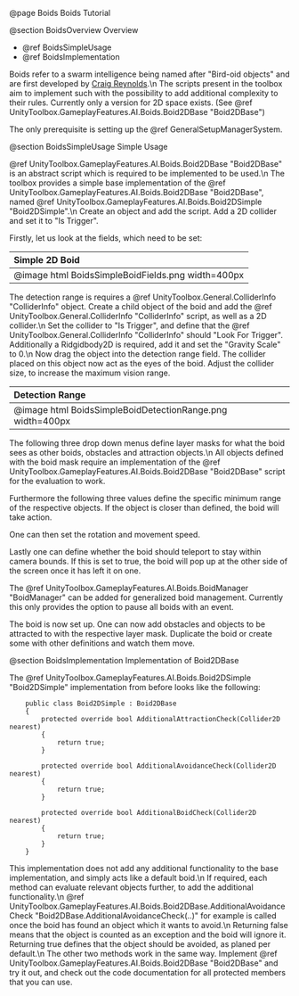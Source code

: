 @page Boids Boids Tutorial

@section BoidsOverview Overview

- @ref BoidsSimpleUsage
- @ref BoidsImplementation
	
Boids refer to a swarm intelligence being named after "Bird-oid objects" and are first developed by [Craig Reynolds](https://en.wikipedia.org/wiki/Craig_Reynolds_(computer_graphics)).\n
The scripts present in the toolbox aim to implement such with the possibility to add additional complexity to their rules.
Currently only a version for 2D space exists. (See @ref UnityToolbox.GameplayFeatures.AI.Boids.Boid2DBase "Boid2DBase")

The only prerequisite is setting up the @ref GeneralSetupManagerSystem.

@section BoidsSimpleUsage Simple Usage 

@ref UnityToolbox.GameplayFeatures.AI.Boids.Boid2DBase "Boid2DBase" is an abstract script which is required to be implemented to be used.\n
The toolbox provides a simple base implementation of the @ref UnityToolbox.GameplayFeatures.AI.Boids.Boid2DBase "Boid2DBase", named @ref UnityToolbox.GameplayFeatures.AI.Boids.Boid2DSimple "Boid2DSimple".\n
Create an object and add the script. Add a 2D collider and set it to "Is Trigger".

Firstly, let us look at the fields, which need to be set:

| Simple 2D Boid |
| :---- |
| @image html BoidsSimpleBoidFields.png width=400px |

The detection range is requires a @ref UnityToolbox.General.ColliderInfo "ColliderInfo" object. Create a child object of the boid and add the @ref UnityToolbox.General.ColliderInfo "ColliderInfo" script, as well as a 2D collider.\n
Set the collider to "Is Trigger", and define that the @ref UnityToolbox.General.ColliderInfo "ColliderInfo" should "Look For Trigger". Additionally a Ridgidbody2D is required, add it and set the "Gravity Scale" to 0.\n
Now drag the object into the detection range field. The collider placed on this object now act as the eyes of the boid. Adjust the collider size, to increase the maximum vision range.

| Detection Range|
| :---- |
| @image html BoidsSimpleBoidDetectionRange.png width=400px |

The following three drop down menus define layer masks for what the boid sees as other boids, obstacles and attraction objects.\n
All objects defined with the boid mask require an implementation of the @ref UnityToolbox.GameplayFeatures.AI.Boids.Boid2DBase "Boid2DBase" script for the evaluation to work.

Furthermore the following three values define the specific minimum range of the respective objects. If the object is closer than defined, the boid will take action.

One can then set the rotation and movement speed.

Lastly one can define whether the boid should teleport to stay within camera bounds. If this is set to true, the boid will pop up at the other side of the screen once it has left it on one. 

The @ref UnityToolbox.GameplayFeatures.AI.Boids.BoidManager "BoidManager" can be added for generalized boid management. Currently this only provides the option to pause all boids with an event.

The boid is now set up. One can now add obstacles and objects to be attracted to with the respective layer mask. Duplicate the boid or create some with other definitions and watch them move.

@section BoidsImplementation Implementation of Boid2DBase

The @ref UnityToolbox.GameplayFeatures.AI.Boids.Boid2DSimple "Boid2DSimple" implementation from before looks like the following:

~~~~~~~~~~~~~~~{.c} 
    public class Boid2DSimple : Boid2DBase
    {
        protected override bool AdditionalAttractionCheck(Collider2D nearest)
        {
            return true;
        }

        protected override bool AdditionalAvoidanceCheck(Collider2D nearest)
        {
            return true;
        }

        protected override bool AdditionalBoidCheck(Collider2D nearest)
        {
            return true;
        }
    }
~~~~~~~~~~~~~~~

This implementation does not add any additional functionality to the base implementation, and simply acts like a default boid.\n
If required, each method can evaluate relevant objects further, to add the additional functionality.\n
@ref UnityToolbox.GameplayFeatures.AI.Boids.Boid2DBase.AdditionalAvoidanceCheck "Boid2DBase.AdditionalAvoidanceCheck(..)" for example is called once the boid has found an object which it wants to avoid.\n
Returning false means that the object is counted as an exception and the boid will ignore it. Returning true defines that the object should be avoided, as planed per default.\n
The other two methods work in the same way. Implement @ref UnityToolbox.GameplayFeatures.AI.Boids.Boid2DBase "Boid2DBase" and try it out, and check out the code documentation for all protected members that you can use.


